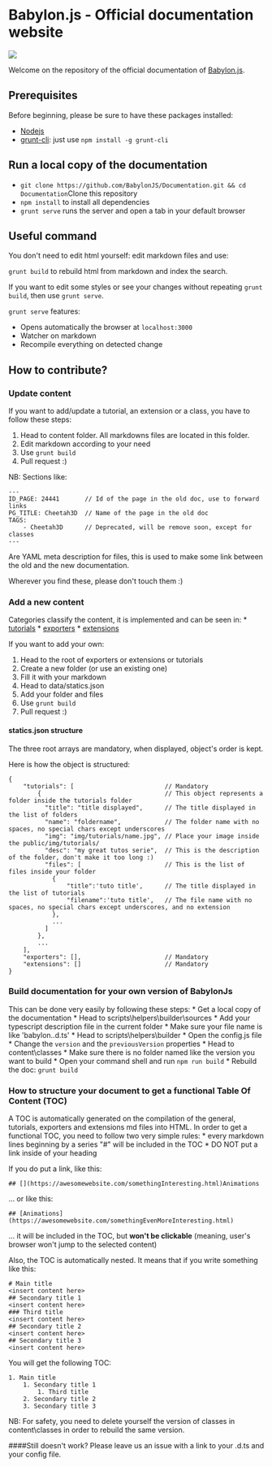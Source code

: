 # Babylon.js - Official documentation website

![](http://babylonjs.com/Assets/Logo.png)

Welcome on the repository of the official documentation of [Babylon.js](http://www.babylonjs.com).

## Prerequisites
Before beginning, please be sure to have these packages installed:

 * [Nodejs](https://nodejs.org/)
 * [grunt-cli](https://www.npmjs.com/package/grunt-cli): just use ```npm install -g grunt-cli```


## Run a local copy of the documentation
 * ```git clone https://github.com/BabylonJS/Documentation.git && cd Documentation```Clone this repository
 * ```npm install``` to install all dependencies
 * ```grunt serve``` runs the server and open a tab in your default browser

## Useful command

You don't need to edit html yourself: edit markdown files and use:
 
```grunt build``` to rebuild html from markdown and index the search.

If you want to edit some styles or see your changes without repeating ```grunt build```, then use ```grunt serve```.


```grunt serve``` features:
 * Opens automatically the browser at ```localhost:3000```
 * Watcher on markdown
 * Recompile everything on detected change

 
## How to contribute?

### Update content
If you want to add/update a tutorial, an extension or a class, you have to follow these steps:

1. Head to content folder. All markdowns files are located in this folder.
2. Edit markdown according to your need
3. Use ```grunt build```
4. Pull request :)

NB: Sections like:

    ---
    ID_PAGE: 24441       // Id of the page in the old doc, use to forward links
    PG_TITLE: Cheetah3D  // Name of the page in the old doc
    TAGS:
        - Cheetah3D      // Deprecated, will be remove soon, except for classes
    ---
Are YAML meta description for files, this is used to make some link between the old and the new documentation.

Wherever you find these, please don't touch them :)

### Add a new content
Categories classify the content, it is implemented and can be seen in:
    * [tutorials](http://doc.babylonjs.com/tutorials)
    * [exporters](http://doc.babylonjs.com/exporters)
    * [extensions](http://doc.babylonjs.com/extensions)
    
If you want to add your own:

1. Head to the root of exporters or extensions or tutorials
2. Create a new folder (or use an existing one)
3. Fill it with your markdown
4. Head to data/statics.json
5. Add your folder and files
6. Use ```grunt build```
7. Pull request :)


#### statics.json structure

The three root arrays are mandatory, when displayed, object's order is kept.

Here is how the object is structured:

    {
        "tutorials": [                         // Mandatory
            {                                  // This object represents a folder inside the tutorials folder 
              "title": "title displayed",      // The title displayed in the list of folders 
              "name": "foldername",            // The folder name with no spaces, no special chars except underscores
              "img": "img/tutorials/name.jpg", // Place your image inside the public/img/tutorials/
              "desc": "my great tutos serie",  // This is the description of the folder, don't make it too long :)
              "files": [                       // This is the list of files inside your folder
                {
                    "title":'tuto title',      // The title displayed in the list of tutorials 
                    "filename":'tuto title',   // The file name with no spaces, no special chars except underscores, and no extension
                },
                ...
              ]
            },
            ...
        ],
        "exporters": [],                       // Mandatory
        "extensions": []                       // Mandatory
    }

### Build documentation for your own version of BabylonJs

This can be done very easily by following these steps:
    * Get a local copy of the documentation
    * Head to scripts\helpers\builder\sources
    * Add your typescript description file in the current folder
    * Make sure your file name is like 'babylon.<version>.d.ts'
    * Head to scripts\helpers\builder
    * Open the config.js file
    * Change the ```version``` and the ```previousVersion``` properties
    * Head to content\classes
    * Make sure there is no folder named like the version you want to build
    * Open your command shell and run ```npm run build```
    * Rebuild the doc: ```grunt build```

### How to structure your document to get a functional Table Of Content (TOC)

A TOC is automatically generated on the compilation of the general, tutorials, exporters and extensions md files into HTML.
In order to get a functional TOC, you need to follow two very simple rules:
    * every markdown lines beginning by a series "#" will be included in the TOC
    * DO NOT put a link inside of your heading

If you do put a link, like this:

	## [](https://awesomewebsite.com/somethingInteresting.html)Animations

... or like this:

    ## [Animations](https://awesomewebsite.com/somethingEvenMoreInteresting.html)

... it will be included in the TOC, but **won't be clickable** (meaning, user's browser won't jump to the selected content)

Also, the TOC is automatically nested. It means that if you write something like this:

	# Main title
    <insert content here>
    ## Secondary title 1
    <insert content here>
    ### Third title
    <insert content here>
    ## Secondary title 2
    <insert content here>
    ## Secondary title 3
    <insert content here>

You will get the following TOC:

	1. Main title
		1. Secondary title 1
			1. Third title
		2. Secondary title 2
		3. Secondary title 3

    
NB: For safety, you need to delete yourself the version of classes in content\classes in order to rebuild the same version.

####Still doesn't work?
Please leave us an issue with a link to your .d.ts and your config file. 